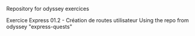 Repository for odyssey exercices

Exercice Express 01.2 - Création de routes utilisateur
Using the repo from odyssey "express-quests"
